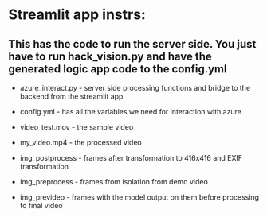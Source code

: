 # Streamlit app instrs:

## This has the code to run the server side. You just have to run hack_vision.py and have the generated logic app code to the config.yml


* azure_interact.py - server side processing functions and bridge to the backend from the streamlit app

* config.yml - has all the variables we need for interaction with azure

* video_test.mov - the sample video

* my_video.mp4 - the processed video

* img_postprocess - frames after transformation to 416x416 and EXIF transformation

* img_preprocess - frames from isolation from demo video

* img_prevideo - frames with the model output on them before processing to final video



